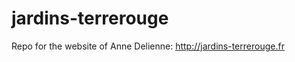 jardins-terrerouge
==================

Repo for the website of Anne Delienne: http://jardins-terrerouge.fr
